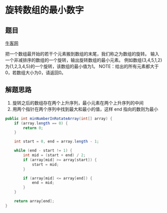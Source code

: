 # 旋转数组的最小数字

## 题目

[牛客网](https://www.nowcoder.com/practice/9f3231a991af4f55b95579b44b7a01ba?tpId=13&tqId=11159&tPage=1&rp=1&ru=/ta/coding-interviews&qru=/ta/coding-interviews/question-ranking)

把一个数组最开始的若干个元素搬到数组的末尾，我们称之为数组的旋转。 输入一个非减排序的数组的一个旋转，输出旋转数组的最小元素。 例如数组{3,4,5,1,2}为{1,2,3,4,5}的一个旋转，该数组的最小值为1。 NOTE：给出的所有元素都大于0，若数组大小为0，请返回0。


## 解题思路

  1. 旋转之后的数组存在两个上升序列，最小元素在两个上升序列的中间
  2. 用两个指针在两个序列中找到最大和最小的值，这样 end 指向的数则为最小

```java
public int minNumberInRotateArray(int[] array) {
    if (array.length == 0) {
        return 0;
    }

    int start = 0, end = array.length - 1;

    while (end - start != 1) {
        int mid = (start + end) / 2;
        if (array[mid] >= array[start]) {
            start = mid;
        }

        if (array[mid] <= array[end]) {
            end = mid;
        }
    }

    return array[end];
}
```
